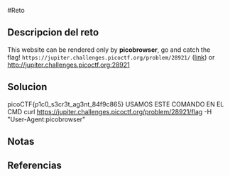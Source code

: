 #Reto 
## Descripcion del reto
This website can be rendered only by **picobrowser**, go and catch the flag! `https://jupiter.challenges.picoctf.org/problem/28921/` ([link](https://jupiter.challenges.picoctf.org/problem/28921/)) or http://jupiter.challenges.picoctf.org:28921
## Solucion
picoCTF{p1c0_s3cr3t_ag3nt_84f9c865}
USAMOS ESTE COMANDO EN EL CMD 
curl https://jupiter.challenges.picoctf.org/problem/28921/flag -H "User-Agent:picobrowser"
## Notas

## Referencias
